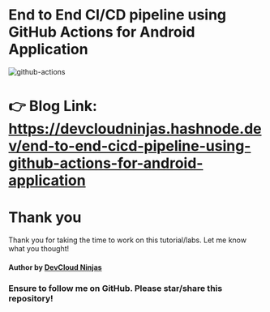 # End to End CI/CD pipeline using GitHub Actions for Android Application

![github-actions](https://imgur.com/XNUS0pA.png)

# 👉 Blog Link: https://devcloudninjas.hashnode.dev/end-to-end-cicd-pipeline-using-github-actions-for-android-application

# Thank you
Thank you for taking the time to work on this tutorial/labs. Let me know what you thought!

#### Author by [DevCloud Ninjas](https://github.com/DevCloudNinjas)

### Ensure to follow me on GitHub. Please star/share this repository!
